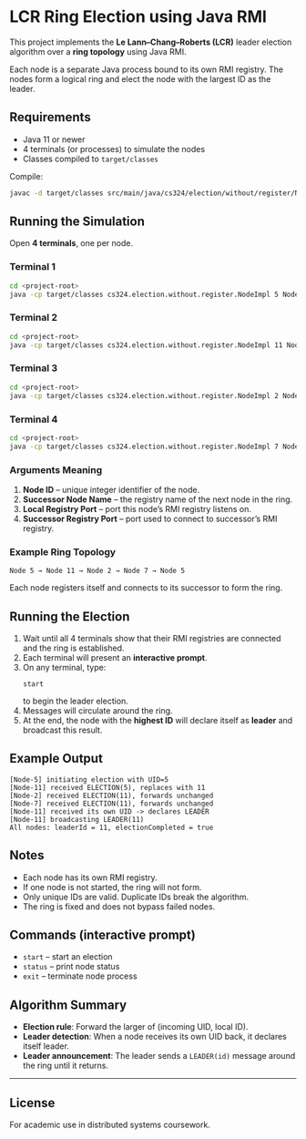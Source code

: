 # LCR Ring Election using Java RMI

This project implements the **Le Lann–Chang–Roberts (LCR)** leader election algorithm over a **ring topology** using Java RMI.

Each node is a separate Java process bound to its own RMI registry. The nodes form a logical ring and elect the node with the largest ID as the leader.

## Requirements

- Java 11 or newer
- 4 terminals (or processes) to simulate the nodes
- Classes compiled to `target/classes`

Compile:
```bash
javac -d target/classes src/main/java/cs324/election/without/register/Node.java src/main/java/cs324/election/without/register/NodeImpl.java
```

## Running the Simulation

Open **4 terminals**, one per node.

### Terminal 1
```bash
cd <project-root>
java -cp target/classes cs324.election.without.register.NodeImpl 5 Node11 1099 1199
```

### Terminal 2
```bash
cd <project-root>
java -cp target/classes cs324.election.without.register.NodeImpl 11 Node2 1199 1299
```

### Terminal 3
```bash
cd <project-root>
java -cp target/classes cs324.election.without.register.NodeImpl 2 Node7 1299 1399
```

### Terminal 4
```bash
cd <project-root>
java -cp target/classes cs324.election.without.register.NodeImpl 7 Node5 1399 1099
```

### Arguments Meaning
1. **Node ID** – unique integer identifier of the node.
2. **Successor Node Name** – the registry name of the next node in the ring.
3. **Local Registry Port** – port this node’s RMI registry listens on.
4. **Successor Registry Port** – port used to connect to successor’s RMI registry.

### Example Ring Topology
```
Node 5 → Node 11 → Node 2 → Node 7 → Node 5
```

Each node registers itself and connects to its successor to form the ring.

## Running the Election

1. Wait until all 4 terminals show that their RMI registries are connected and the ring is established.
2. Each terminal will present an **interactive prompt**.
3. On any terminal, type:
   ```
   start
   ```
   to begin the leader election.
4. Messages will circulate around the ring.
5. At the end, the node with the **highest ID** will declare itself as **leader** and broadcast this result.

## Example Output
```
[Node-5] initiating election with UID=5
[Node-11] received ELECTION(5), replaces with 11
[Node-2] received ELECTION(11), forwards unchanged
[Node-7] received ELECTION(11), forwards unchanged
[Node-11] received its own UID -> declares LEADER
[Node-11] broadcasting LEADER(11)
All nodes: leaderId = 11, electionCompleted = true
```

## Notes

- Each node has its own RMI registry.
- If one node is not started, the ring will not form.
- Only unique IDs are valid. Duplicate IDs break the algorithm.
- The ring is fixed and does not bypass failed nodes.

## Commands (interactive prompt)

- `start` – start an election
- `status` – print node status
- `exit` – terminate node process

## Algorithm Summary

- **Election rule**: Forward the larger of (incoming UID, local ID).
- **Leader detection**: When a node receives its own UID back, it declares itself leader.
- **Leader announcement**: The leader sends a `LEADER(id)` message around the ring until it returns.

---

## License
For academic use in distributed systems coursework.

